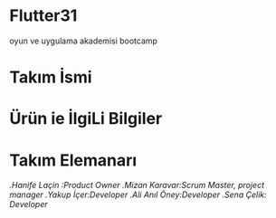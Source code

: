 # Flutter31
oyun ve uygulama akademisi bootcamp
 # Takım İsmi
 
 # Ürün ie İlgiLi Bilgiler
 
 # Takım Elemanarı
 *.Hanife Laçin :Product Owner
 .Mizan Karavar:Scrum Master, project manager
 .Yakup İçer:Developer
 .Ali Anıl Öney:Developer
 .Sena Çelik: Developer*

